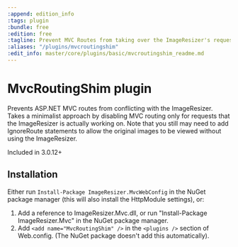 ```yaml
---
:append: edition_info
:tags: plugin
:bundle: free
:edition: free
:tagline: Prevent MVC Routes from taking over the ImageResizer's requests.
:aliases: "/plugins/mvcroutingshim"
:edit_info: master/core/plugins/basic/mvcroutingshim_readme.md
---
```


# MvcRoutingShim plugin

Prevents ASP.NET MVC routes from conflicting with the ImageResizer. Takes a minimalist approach by disabling MVC routing only for requests that the ImageResizer is actually working on. Note that you still may need to add IgnoreRoute statements to allow the original images to be viewed without using the ImageResizer.

Included in 3.0.12+

## Installation

Either run `Install-Package ImageResizer.MvcWebConfig` in the NuGet package manager (this will also install the HttpModule settings), or:

1. Add a reference to ImageResizer.Mvc.dll, or run "Install-Package ImageResizer.Mvc" in the NuGet package manager.
2. Add `<add name="MvcRoutingShim" />` in the `<plugins />` section of Web.config. (The NuGet package doesn't add this automatically).